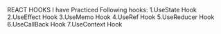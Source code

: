 REACT HOOKS
I have Practiced Following hooks:
1.UseState Hook
2.UseEffect Hook
3.UseMemo Hook
4.UseRef Hook
5.UseReducer Hook
6.UseCallBack Hook
7.UseContext Hook